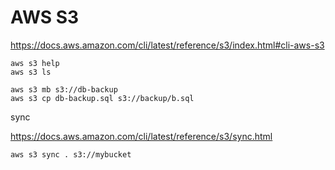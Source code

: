 # AWS S3

https://docs.aws.amazon.com/cli/latest/reference/s3/index.html#cli-aws-s3

```
aws s3 help
aws s3 ls

aws s3 mb s3://db-backup
aws s3 cp db-backup.sql s3://backup/b.sql
```

sync

https://docs.aws.amazon.com/cli/latest/reference/s3/sync.html

```
aws s3 sync . s3://mybucket
```
